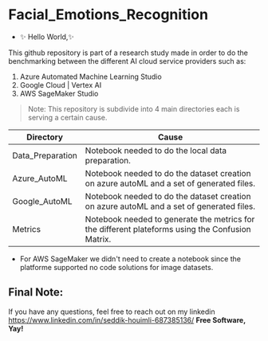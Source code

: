 # Facial_Emotions_Recognition
- ✨ Hello World,✨

This github repository is part of a research study made in order to do the benchmarking between the different AI cloud service providers such as: 
1) Azure Automated Machine Learning Studio
2) Google Cloud | Vertex AI
3) AWS SageMaker Studio

> Note: This repository is subdivide into 4 main directories each is serving a certain cause.

| Directory | Cause |
| ------ | ------ |
| Data_Preparation | Notebook needed to do the local data preparation. |
| Azure_AutoML | Notebook needed to do the dataset creation on azure autoML and a set of generated files. |
| Google_AutoML |Notebook needed to do the dataset creation on azure autoML and a set of generated files. |
| Metrics |Notebook needed to generate the metrics for the different plateforms using the Confusion Matrix.  |
- For AWS SageMaker we didn't need to create a notebook since the platforme supported no code solutions for image datasets.

## Final Note:

If you have any questions, feel free to reach out on my linkedin
https://www.linkedin.com/in/seddik-houimli-687385136/ 
**Free Software, Yay!**
